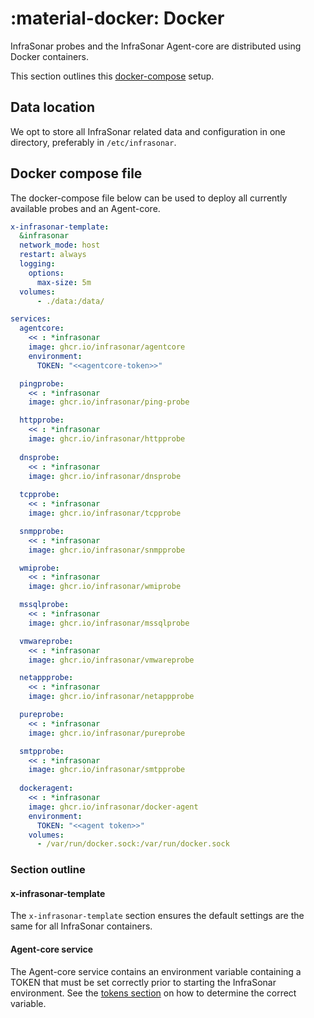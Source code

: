 # :material-docker: Docker

InfraSonar probes and the InfraSonar Agent-core are distributed using Docker containers. 

This section outlines this [docker-compose](https://docs.docker.com/compose/) setup.

## Data location

We opt to store all InfraSonar related data and configuration in one directory, preferably in `/etc/infrasonar`.

## Docker compose file

The docker-compose file below can be used to deploy all currently available probes and an Agent-core. 

```yaml title="/etc/infrasonar/docker-compose.yml"
x-infrasonar-template:
  &infrasonar
  network_mode: host
  restart: always
  logging:
    options:
      max-size: 5m
  volumes:
      - ./data:/data/

services:
  agentcore:
    << : *infrasonar
    image: ghcr.io/infrasonar/agentcore
    environment:
      TOKEN: "<<agentcore-token>>"

  pingprobe:
    << : *infrasonar
    image: ghcr.io/infrasonar/ping-probe

  httpprobe:
    << : *infrasonar
    image: ghcr.io/infrasonar/httpprobe
  
  dnsprobe:
    << : *infrasonar
    image: ghcr.io/infrasonar/dnsprobe
  
  tcpprobe:
    << : *infrasonar
    image: ghcr.io/infrasonar/tcpprobe

  snmpprobe:
    << : *infrasonar
    image: ghcr.io/infrasonar/snmpprobe

  wmiprobe:
    << : *infrasonar
    image: ghcr.io/infrasonar/wmiprobe

  mssqlprobe:
    << : *infrasonar
    image: ghcr.io/infrasonar/mssqlprobe

  vmwareprobe:
    << : *infrasonar
    image: ghcr.io/infrasonar/vmwareprobe

  netappprobe:
    << : *infrasonar
    image: ghcr.io/infrasonar/netappprobe

  pureprobe:
    << : *infrasonar
    image: ghcr.io/infrasonar/pureprobe

  smtpprobe:
    << : *infrasonar
    image: ghcr.io/infrasonar/smtpprobe
  
  dockeragent:
    << : *infrasonar
    image: ghcr.io/infrasonar/docker-agent
    environment:
      TOKEN: "<<agent token>>"
    volumes:
      - /var/run/docker.sock:/var/run/docker.sock
```

### Section outline

#### x-infrasonar-template

The `x-infrasonar-template` section ensures the default settings are the same for all InfraSonar containers.

#### Agent-core service

The Agent-core service contains an environment variable containing a TOKEN that must be set correctly prior to starting the InfraSonar environment.
See the [tokens section](../../../application/tokens.md) on how to determine the correct variable.